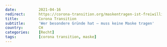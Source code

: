 ```yaml
---
date:          2021-04-16
redirect:      https://corona-transition.org/maskentragen-ist-freiwillig-und-das-zahlen-von-bussen-ebenso
title:         Corona Transition
subtitle:      'Wer besondere Gründe hat – muss keine Maske tragen'
country:       CH
categories:    [Recht]
tags:          [corona transition, maske]
---
```


